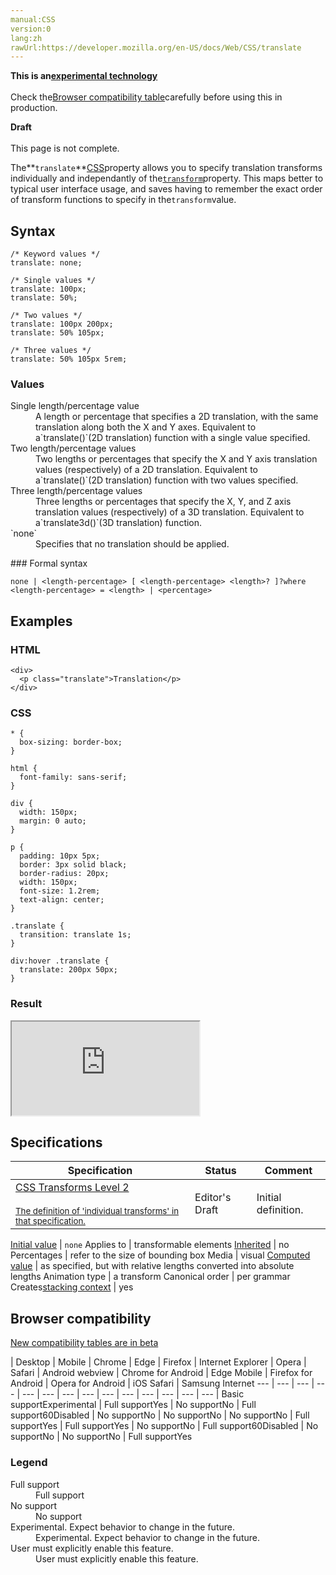 ```yaml
---
manual:CSS
version:0
lang:zh
rawUrl:https://developer.mozilla.org/en-US/docs/Web/CSS/translate
---
```






**This is an[experimental technology](%3404 "")**<br></br>Check the[Browser compatibility table](%35989 "")carefully before using this in production.




**Draft**<br></br>This page is not complete.





The**`translate`**[CSS](%427 "")property allows you to specify translation transforms individually and independantly of the[`transform`](%6321 "The transform CSS property lets you rotate, scale, skew, or translate a given element. This is achieved by modifying the coordinate space of the CSS visual formatting model.")property. This maps better to typical user interface usage, and saves having to remember the exact order of transform functions to specify in the`transform`value.


## Syntax<a name="Syntax"></a>

```
/* Keyword values */
translate: none;

/* Single values */
translate: 100px;
translate: 50%;

/* Two values */
translate: 100px 200px;
translate: 50% 105px;

/* Three values */
translate: 50% 105px 5rem;
```

### Values<a name="Values"></a>
<dl><dt id=''>Single length/percentage value</dt><dd>A length or percentage that specifies a 2D translation, with the same translation along both the X and Y axes. Equivalent to a`translate()`(2D translation) function with a single value specified.</dd><dt id=''>Two length/percentage values</dt><dd>Two lengths or percentages that specify the X and Y axis translation values (respectively) of a 2D translation. Equivalent to a`translate()`(2D translation) function with two values specified.</dd><dt id=''>Three length/percentage values</dt><dd>Three lengths or percentages that specify the X, Y, and Z axis translation values (respectively) of a 3D translation. Equivalent to a`translate3d()`(3D translation) function.</dd><dt id='none'>`none`</dt><dd>Specifies that no translation should be applied.</dd></dl>
### Formal syntax<a name="Formal_syntax"></a>

```
none | <length-percentage> [ <length-percentage> <length>? ]?where <length-percentage> = <length> | <percentage>
```

## Examples<a name="Examples"></a>

### HTML<a name="HTML"></a>

```
<div>
  <p class="translate">Translation</p>
</div>
```

### CSS<a name="CSS"></a>

```
* {
  box-sizing: border-box;
}

html {
  font-family: sans-serif;
}

div {
  width: 150px;
  margin: 0 auto;
}

p {
  padding: 10px 5px;
  border: 3px solid black;
  border-radius: 20px;
  width: 150px;
  font-size: 1.2rem;
  text-align: center;
}

.translate {
  transition: translate 1s;
}

div:hover .translate {
  translate: 200px 50px;
}
```

### Result<a name="Result"></a>


<iframe src='https://mdn.mozillademos.org/en-US/docs/Web/CSS/translate$samples/Examples?revision=1366550' width='null' height='null'></iframe>







## Specifications<a name="Specifications"></a>

Specification | Status | Comment 
 ---  |  ---  |  ---  | 
[CSS Transforms Level 2<br></br><small>The definition of &#39;individual transforms&#39; in that specification.</small>](%31841 "") | Editor&#39;s Draft | Initial definition. 


[Initial value](%28552 "") | `none` 
Applies to | transformable elements 
[Inherited](%28555 "") | no 
Percentages | refer to the size of bounding box 
Media | visual 
[Computed value](%28556 "") | as specified, but with relative lengths converted into absolute lengths 
Animation type | a transform 
Canonical order | per grammar 
Creates[stacking context](%30922 "") | yes 


## Browser compatibility<a name="Browser_compatibility"></a>
[New compatibility tables are in beta<i></i>](%3360 "")

 | <abbr>Desktop<i></i></abbr> | <abbr>Mobile<i></i></abbr> 
 | <abbr>Chrome<i></i></abbr> | <abbr>Edge<i></i></abbr> | <abbr>Firefox<i></i></abbr> | <abbr>Internet Explorer<i></i></abbr> | <abbr>Opera<i></i></abbr> | <abbr>Safari<i></i></abbr> | <abbr>Android webview<i></i></abbr> | <abbr>Chrome for Android<i></i></abbr> | <abbr>Edge Mobile<i></i></abbr> | <abbr>Firefox for Android<i></i></abbr> | <abbr>Opera for Android<i></i></abbr> | <abbr>iOS Safari<i></i></abbr> | <abbr>Samsung Internet<i></i></abbr> 
 ---  |  ---  |  ---  |  ---  |  ---  |  ---  |  ---  |  ---  |  ---  |  ---  |  ---  |  ---  |  ---  |  ---  | 
Basic support<abbr>Experimental<i></i></abbr> | <abbr>Full support</abbr>Yes | <abbr>No support</abbr>No | <abbr>Full support</abbr>60<abbr>Disabled<i></i></abbr> | <abbr>No support</abbr>No | <abbr>No support</abbr>No | <abbr>No support</abbr>No | <abbr>Full support</abbr>Yes | <abbr>Full support</abbr>Yes | <abbr>No support</abbr>No | <abbr>Full support</abbr>60<abbr>Disabled<i></i></abbr> | <abbr>No support</abbr>No | <abbr>No support</abbr>No | <abbr>Full support</abbr>Yes 


### Legend<a name="Legend"></a>
<dl><dt id=''><abbr>Full support</abbr></dt><dd>Full support</dd><dt id=''><abbr>No support</abbr></dt><dd>No support</dd><dt id=''><abbr>Experimental. Expect behavior to change in the future.<i></i></abbr></dt><dd>Experimental. Expect behavior to change in the future.</dd><dt id=''><abbr>User must explicitly enable this feature.<i></i></abbr></dt><dd>User must explicitly enable this feature.</dd></dl>



